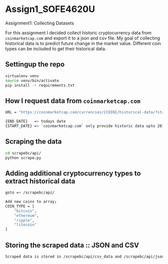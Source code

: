 # Assign1_SOFE4620U
Assignment1: Collecting Datasets 

For this assignment I decided collect historic cryptocurrency data from `coinmarketcap.com` and export 
it to a json and csv file. My goal of collecting historical data is to predict future change in the market 
value. Different coin types can be included to get their historical data. 

## Settingup the repo
```sh
virtualenv venv
source venv/bin/activate
pip install -r requirements.txt
```

## How I request data from `coinmarketcap.com`
```sh
URL = "https://coinmarketcap.com/currencies/{COIN}/historical-data/?start={START_DATE}&end={END_DATE}"

{END_DATE}   => todays date
{START_DATE} => `coinmarketcap.com` only provide historic data upto 2013-04-28
```

## Scraping the data
```sh
cd scrapebc/api/
python scrape.py
```

## Adding additional cryptocurrency types to extract historical data
```sh
goto => /scrapebc/api/

Add new coins to array;
COIN_TYPE = [
    "bitcoin",
    "ethereum",
    "ripple",
    "litecoin"
]
```

## Storing the scraped data :: JSON and CSV
```sh
Scraped data is stored in /scrapebc/api/csv_data and /scrapebc/api/json_data.
```


